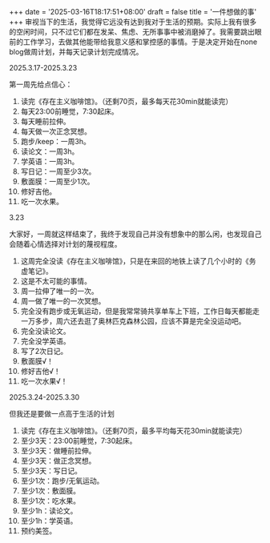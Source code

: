 +++
date = '2025-03-16T18:17:51+08:00'
draft = false
title = '一件想做的事'
+++
审视当下的生活，我觉得它远没有达到我对于生活的预期。实际上我有很多的空闲时间，只不过它们都在发呆、焦虑、无所事事中被消磨掉了。我需要跳出眼前的工作学习，去做其他能带给我意义感和掌控感的事情。于是决定开始在none blog做周计划，并每天记录计划完成情况。


   
2025.3.17-2025.3.23

第一周先给点信心：

1. 读完《存在主义咖啡馆》。（还剩70页，最多每天花30min就能读完）
2. 每天23:00前睡觉，7:30起床。
3. 每天睡前拉伸。
4. 每天做一次正念冥想。
5. 跑步/keep：一周3h。
6. 读论文：一周3h。
7. 学英语：一周3h。
8. 写日记：一周至少3次。
9. 敷面膜：一周至少1次。
 10. 修好吉他。
 11. 吃一次水果。



   
3.23

大家好，一周就这样结束了，我终于发现自己并没有想象中的那么闲，也发现自己会随着心情选择对计划的蔑视程度。

1. 这周完全没读《存在主义咖啡馆》，只是在来回的地铁上读了几个小时的《务虚笔记》。
2. 这是不太可能的事情。
3. 周一拉伸了唯一的一次。
4. 周一做了唯一的一次冥想。
5. 完全没有跑步或无氧运动，但是我常常骑共享单车上下班，工作日每天都能走一万多步，周六还去逛了奥林匹克森林公园，应该不算是完全没运动吧。
6. 完全没读论文。
7. 完全没学英语。
8. 写了2次日记。
9. 敷面膜√！
10. 修好吉他√！
11. 吃一次水果√！

   

   
2025.3.24-2025.3.30

但我还是要做一点高于生活的计划

1. 读完《存在主义咖啡馆》。（还剩70页，最多平均每天花30min就能读完）
2. 至少3天：23:00前睡觉，7:30起床。
3. 至少3天：做睡前拉伸。
4. 至少3天：做正念冥想。
5. 至少3天：写日记。
6. 至少1次：跑步/无氧运动。
7. 至少1次：敷面膜。
8. 至少1次：吃水果。
9. 至少1h：读论文。
10. 至少1h：学英语。
11. 预约美签。
